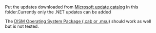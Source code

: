 Put the updates downloaded from [Microsoft update catalog](https://www.catalog.update.microsoft.com/Search.aspx?q=cumulative%20update%20for%20Windows%2010) in this folder.Currently only the .NET updates can be added

The [DISM Operating System Package (.cab or .msu)](https://learn.microsoft.com/en-us/windows-hardware/manufacture/desktop/dism-operating-system-package-servicing-command-line-options?view=windows-10) should work as well but is not tested.

